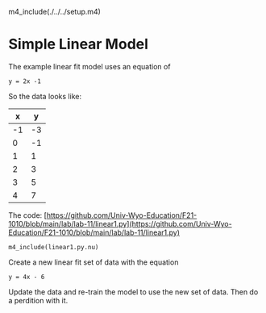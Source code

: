 
m4_include(./../../setup.m4)

# Simple Linear Model

The example linear fit model uses an equation of 

```
y = 2x -1 
```

So the data looks like:

| x | y |
|-----|-----|
| -1 | -3 |
| 0 | -1 |
| 1 | 1 |
| 2 | 3 |
| 3 | 5 |
| 4 | 7 |


The code:
[https://github.com/Univ-Wyo-Education/F21-1010/blob/main/lab/lab-11/linear1.py](https://github.com/Univ-Wyo-Education/F21-1010/blob/main/lab/lab-11/linear1.py)

```
m4_include(linear1.py.nu)
```








Create a new linear fit set of data with the equation

```
y = 4x - 6
```

Update the data and re-train the model to use the new set of
data.  Then do a perdition with it.



